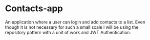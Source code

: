 # Contacts-app
An application where a user can login and add contacts to a list. Even though it is not necessary for such a small scale I will be using the repository pattern with a unit of work and JWT Authentication.
